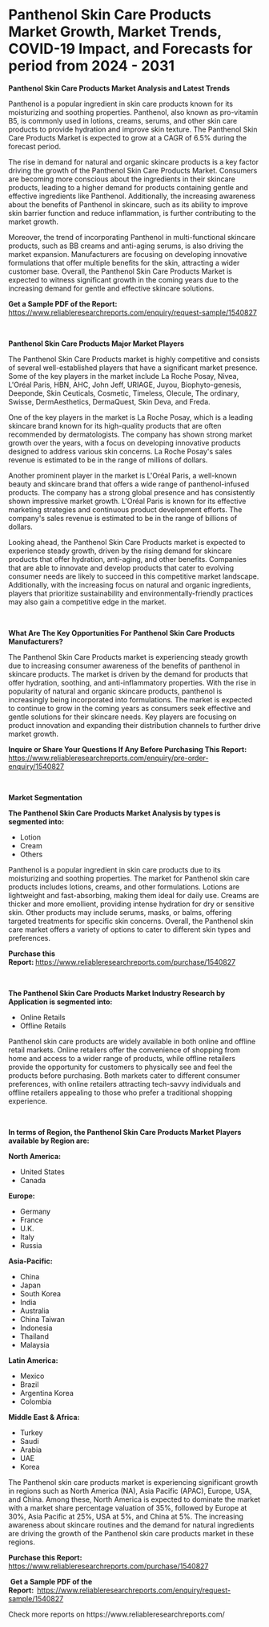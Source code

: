 <p><h1>Panthenol Skin Care Products Market Growth, Market Trends, COVID-19 Impact, and Forecasts for period from 2024 - 2031</h1></p><p><strong>Panthenol Skin Care Products Market Analysis and Latest Trends</strong></p>
<p><p>Panthenol is a popular ingredient in skin care products known for its moisturizing and soothing properties. Panthenol, also known as pro-vitamin B5, is commonly used in lotions, creams, serums, and other skin care products to provide hydration and improve skin texture. The Panthenol Skin Care Products Market is expected to grow at a CAGR of 6.5% during the forecast period.</p><p>The rise in demand for natural and organic skincare products is a key factor driving the growth of the Panthenol Skin Care Products Market. Consumers are becoming more conscious about the ingredients in their skincare products, leading to a higher demand for products containing gentle and effective ingredients like Panthenol. Additionally, the increasing awareness about the benefits of Panthenol in skincare, such as its ability to improve skin barrier function and reduce inflammation, is further contributing to the market growth.</p><p>Moreover, the trend of incorporating Panthenol in multi-functional skincare products, such as BB creams and anti-aging serums, is also driving the market expansion. Manufacturers are focusing on developing innovative formulations that offer multiple benefits for the skin, attracting a wider customer base. Overall, the Panthenol Skin Care Products Market is expected to witness significant growth in the coming years due to the increasing demand for gentle and effective skincare solutions.</p></p>
<p><strong>Get a Sample PDF of the Report:&nbsp;</strong> <a href="https://www.reliableresearchreports.com/enquiry/request-sample/1540827">https://www.reliableresearchreports.com/enquiry/request-sample/1540827</a></p>
<p>&nbsp;</p>
<p><strong>Panthenol Skin Care Products Major Market Players</strong></p>
<p><p>The Panthenol Skin Care Products market is highly competitive and consists of several well-established players that have a significant market presence. Some of the key players in the market include La Roche Posay, Nivea, L'Oréal Paris, HBN, AHC, John Jeff, URIAGE, Juyou, Biophyto-genesis, Deeponde, Skin Ceuticals, Cosmetic, Timeless, Olecule, The ordinary, Swisse, DermAesthetics, DermaQuest, Skin Deva, and Freda.</p><p>One of the key players in the market is La Roche Posay, which is a leading skincare brand known for its high-quality products that are often recommended by dermatologists. The company has shown strong market growth over the years, with a focus on developing innovative products designed to address various skin concerns. La Roche Posay's sales revenue is estimated to be in the range of millions of dollars.</p><p>Another prominent player in the market is L'Oréal Paris, a well-known beauty and skincare brand that offers a wide range of panthenol-infused products. The company has a strong global presence and has consistently shown impressive market growth. L'Oréal Paris is known for its effective marketing strategies and continuous product development efforts. The company's sales revenue is estimated to be in the range of billions of dollars.</p><p>Looking ahead, the Panthenol Skin Care Products market is expected to experience steady growth, driven by the rising demand for skincare products that offer hydration, anti-aging, and other benefits. Companies that are able to innovate and develop products that cater to evolving consumer needs are likely to succeed in this competitive market landscape. Additionally, with the increasing focus on natural and organic ingredients, players that prioritize sustainability and environmentally-friendly practices may also gain a competitive edge in the market.</p></p>
<p>&nbsp;</p>
<p><strong>What Are The Key Opportunities For Panthenol Skin Care Products Manufacturers?</strong></p>
<p><p>The Panthenol Skin Care Products market is experiencing steady growth due to increasing consumer awareness of the benefits of panthenol in skincare products. The market is driven by the demand for products that offer hydration, soothing, and anti-inflammatory properties. With the rise in popularity of natural and organic skincare products, panthenol is increasingly being incorporated into formulations. The market is expected to continue to grow in the coming years as consumers seek effective and gentle solutions for their skincare needs. Key players are focusing on product innovation and expanding their distribution channels to further drive market growth.</p></p>
<p><strong>Inquire or Share Your Questions If Any Before Purchasing This Report:</strong> <a href="https://www.reliableresearchreports.com/enquiry/pre-order-enquiry/1540827">https://www.reliableresearchreports.com/enquiry/pre-order-enquiry/1540827</a></p>
<p>&nbsp;</p>
<p><strong>Market Segmentation</strong></p>
<p><strong>The Panthenol Skin Care Products Market Analysis by types is segmented into:</strong></p>
<p><ul><li>Lotion</li><li>Cream</li><li>Others</li></ul></p>
<p><p>Panthenol is a popular ingredient in skin care products due to its moisturizing and soothing properties. The market for Panthenol skin care products includes lotions, creams, and other formulations. Lotions are lightweight and fast-absorbing, making them ideal for daily use. Creams are thicker and more emollient, providing intense hydration for dry or sensitive skin. Other products may include serums, masks, or balms, offering targeted treatments for specific skin concerns. Overall, the Panthenol skin care market offers a variety of options to cater to different skin types and preferences.</p></p>
<p><strong>Purchase this Report:&nbsp;</strong><a href="https://www.reliableresearchreports.com/purchase/1540827">https://www.reliableresearchreports.com/purchase/1540827</a></p>
<p>&nbsp;</p>
<p><strong>The Panthenol Skin Care Products Market Industry Research by Application is segmented into:</strong></p>
<p><ul><li>Online Retails</li><li>Offline Retails</li></ul></p>
<p><p>Panthenol skin care products are widely available in both online and offline retail markets. Online retailers offer the convenience of shopping from home and access to a wider range of products, while offline retailers provide the opportunity for customers to physically see and feel the products before purchasing. Both markets cater to different consumer preferences, with online retailers attracting tech-savvy individuals and offline retailers appealing to those who prefer a traditional shopping experience.</p></p>
<p>&nbsp;</p>
<p><strong>In terms of Region, the Panthenol Skin Care Products Market Players available by Region are:</strong></p>
<p>
    <p> <strong> North America: </strong>
        <ul>
            <li>United States</li>
            <li>Canada</li>
        </ul>
        </p> 
    <p> <strong> Europe: </strong>
        <ul>
            <li>Germany</li>
            <li>France</li>
            <li>U.K.</li>
            <li>Italy</li>
            <li>Russia</li>
        </ul>
        </p> 
    <p> <strong> Asia-Pacific: </strong>
        <ul>
            <li>China</li>
            <li>Japan</li>
            <li>South Korea</li>
            <li>India</li>
            <li>Australia</li>
            <li>China Taiwan</li>
            <li>Indonesia</li>
            <li>Thailand</li>
            <li>Malaysia</li>
        </ul>
        </p> 
    <p> <strong> Latin America: </strong>
        <ul>
            <li>Mexico</li>
            <li>Brazil</li>
            <li>Argentina Korea</li>
            <li>Colombia</li>
        </ul>
        </p> 
    <p> <strong> Middle East & Africa: </strong>
        <ul>
            <li>Turkey</li>
            <li>Saudi</li>
            <li>Arabia</li>
            <li>UAE</li>
            <li>Korea</li>
        </ul>
    </p>
    </p>
<p><p>The Panthenol skin care products market is experiencing significant growth in regions such as North America (NA), Asia Pacific (APAC), Europe, USA, and China. Among these, North America is expected to dominate the market with a market share percentage valuation of 35%, followed by Europe at 30%, Asia Pacific at 25%, USA at 5%, and China at 5%. The increasing awareness about skincare routines and the demand for natural ingredients are driving the growth of the Panthenol skin care products market in these regions.</p></p>
<p><strong>Purchase this Report: </strong><a href="https://www.reliableresearchreports.com/purchase/1540827">https://www.reliableresearchreports.com/purchase/1540827</a></p>
<p>&nbsp;<strong>Get a Sample PDF of the Report:&nbsp;&nbsp;</strong><a href="https://www.reliableresearchreports.com/enquiry/request-sample/1540827">https://www.reliableresearchreports.com/enquiry/request-sample/1540827</a></p>
<p><strong></strong></p>
<p>Check more reports on https://www.reliableresearchreports.com/</p>